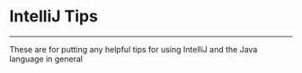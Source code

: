 # IntelliJ Tips
---
These are for putting any helpful tips for using IntelliJ and the Java language in general
